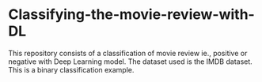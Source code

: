 # Classifying-the-movie-review-with-DL
This repository consists of a classification of movie review ie., positive or negative with Deep Learning model. The dataset used is the IMDB dataset. This is a binary classification example.

